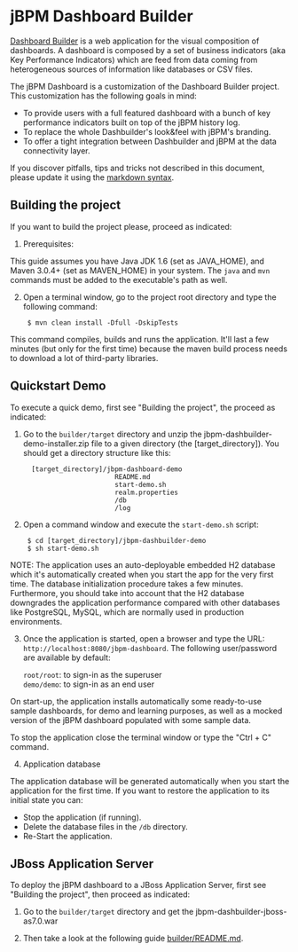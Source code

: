 jBPM Dashboard Builder
=======================

[Dashboard Builder](https://github.com/droolsjbpm/dashboard-builder) is a web application for the visual composition of
dashboards. A dashboard is composed by a set of business indicators (aka Key Performance Indicators) which are feed from
data coming from heterogeneous sources of information like databases or CSV files.

The jBPM Dashboard is a customization of the Dashboard Builder project. This customization has the following goals in mind:

* To provide users with a full featured dashboard with a bunch of key performance indicators built on top of the jBPM history log.
* To replace the whole Dashbuilder's look&feel with jBPM's branding.
* To offer a tight integration between Dashbuilder and jBPM at the data connectivity layer.

If you discover pitfalls, tips and tricks not described in this document,
please update it using the [markdown syntax](http://daringfireball.net/projects/markdown/syntax).


Building the project
--------------------

If you want to build the project please, proceed as indicated:

1. Prerequisites:

  This guide assumes you have Java JDK 1.6 (set as JAVA_HOME), and Maven 3.0.4+ (set as MAVEN_HOME) in your system.
  The <code>java</code> and <code>mvn</code> commands must be added to the executable's path as well.

2. Open a terminal window, go to the project root directory and type the following command:

        $ mvn clean install -Dfull -DskipTests

  This command compiles, builds and runs the application. It'll last a few minutes (but only for the first time) because
  the maven build process needs to download a lot of third-party libraries.


Quickstart Demo
-------------------

To execute a quick demo, first see "Building the project", the proceed as indicated:

1. Go to the <code>builder/target</code> directory and unzip the jbpm-dashbuilder-demo-installer.zip file to
  a given directory (the [target_directory]). You should get a directory structure like this:

         [target_directory]/jbpm-dashboard-demo
                              README.md
                              start-demo.sh
                              realm.properties
                              /db
                              /log

2. Open a command window and execute the <code>start-demo.sh</code> script:

        $ cd [target_directory]/jbpm-dashbuilder-demo
        $ sh start-demo.sh

  NOTE: The application uses an auto-deployable embedded H2 database which it's automatically created when you start
  the app for the very first time. The database initialization procedure takes a few minutes. Furthermore, you should
  take into account that the H2 database downgrades the application performance compared with other databases like
  PostgreSQL, MySQL, which are normally used in production environments.

3. Once the application is started, open a browser and type the URL: <code>http://localhost:8080/jbpm-dashboard</code>.
The following user/password are available by default:

     <code>root/root</code>: to sign-in as the superuser     
     <code>demo/demo</code>: to sign-in as an end user

  On start-up, the application installs automatically some ready-to-use sample dashboards, for demo and learning purposes,
  as well as a mocked version of the jBPM dashboard populated with some sample data.

  To stop the application close the terminal window or type the "Ctrl + C" command.

4. Application database

The application database will be generated automatically when you start the application for the first time.
If you want to restore the application to its initial state you can:

* Stop the application (if running).
* Delete the database files in the <code>/db</code> directory.
* Re-Start the application.

JBoss Application Server
-------------------------

To deploy the jBPM dashboard to a JBoss Application Server, first see "Building the project", then proceed as indicated:

1.  Go to the <code>builder/target</code> directory and get the jbpm-dashbuilder-jboss-as7.0.war

2.  Then take a look at the following guide [builder/README.md](https://github.com/droolsjbpm/jbpm-dashboard/blob/master/builder/README.md).




